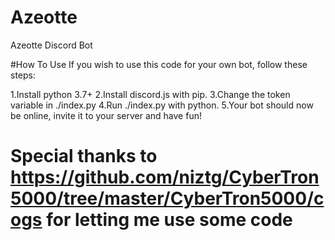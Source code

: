 # Azeotte
Azeotte Discord Bot

#How To Use
If you wish to use this code for your own bot, follow these steps:

1.Install python 3.7+
2.Install discord.js with pip.
3.Change the token variable in ./index.py
4.Run ./index.py with python.
5.Your bot should now be online, invite it to your server and have fun!

# Special thanks to https://github.com/niztg/CyberTron5000/tree/master/CyberTron5000/cogs for letting me use some code
